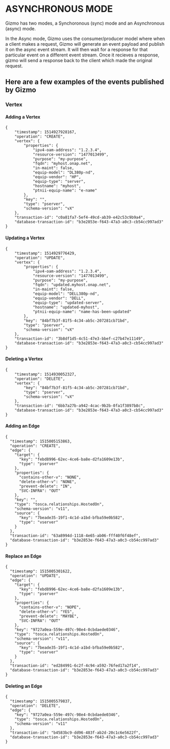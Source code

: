 # ASYNCHRONOUS MODE

Gizmo has two modes, a Synchoronous (sync) mode and an Asynchronous (async) mode.

In the Async mode, Gizmo uses the consumer/producer model where when a
client makes a request, Gizmo will generate an event payload and
publish it  on the async event stream. It will then wait for a
response for that particular event on a different event stream. Once it recieves a
response, gizmo will send a response back to the client which made the
original request.

## Here are a few examples of the events published by Gizmo

### Vertex

#### Adding a Vertex

    {
        "timestamp": 1514927928167,
        "operation": "CREATE",
        "vertex": {
            "properties": {
                "ipv4-oam-address": "1.2.3.4",
                "resource-version": "1477013499",
                "purpose": "my-purpose",
                "fqdn": "myhost.onap.net",
                "in-maint": false,
                "equip-model": "DL380p-nd",
                "equip-vendor": "HP",
                "equip-type": "server",
                "hostname": "myhost",
                "ptnii-equip-name": "e-name"
            },
            "key": "",
            "type": "pserver",
            "schema-version": "vX"
        },
        "transaction-id": "c0a81fa7-5ef4-49cd-ab39-e42c53c9b9a4",
        "database-transaction-id": "b3e2853e-f643-47a3-a0c3-cb54cc997ad3"
    }

#### Updating a Vertex

    {
        "timestamp": 1514929776429,
        "operation": "UPDATE",
        "vertex": {
            "properties": {
                "ipv4-oam-address": "1.2.3.4",
                "resource-version": "1477013499",
                "purpose": "my-purpose",
                "fqdn": "updated.myhost.onap.net",
                "in-maint": false,
                "equip-model": "DELL380p-nd",
                "equip-vendor": "DELL",
                "equip-type": "updated-server",
                "hostname": "updated-myhost",
                "ptnii-equip-name": "name-has-been-updated"
            },
            "key": "84bf7b3f-81f5-4c34-ab5c-207281cb71bd",
            "type": "pserver",
            "schema-version": "vX"
        },
        "transaction-id": "3b8df1d5-4c51-47e3-bbef-c27b47e11149",
        "database-transaction-id": "b3e2853e-f643-47a3-a0c3-cb54cc997ad3"
    }

#### Deleting a Vertex

    {
        "timestamp": 1514930052327,
        "operation": "DELETE",
        "vertex": {
            "key": "84bf7b3f-81f5-4c34-ab5c-207281cb71bd",
            "type": "pserver",
            "schema-version": "vX"
        },
        "transaction-id": "6bb7a27b-a942-4cac-9b2b-0fa1f3897b8c",
        "database-transaction-id": "b3e2853e-f643-47a3-a0c3-cb54cc997ad3"
    }


#### Adding an Edge

    {
      "timestamp": 1515005153863,
      "operation": "CREATE",
      "edge": {
        "target": {
          "key": "febd8996-62ec-4ce6-ba8e-d2fa1609e13b",
          "type": "pserver"
        },
        "properties": {
          "contains-other-v": "NONE",
          "delete-other-v": "NONE",
          "prevent-delete": "IN",
          "SVC-INFRA": "OUT"
        },
        "key": "",
        "type": "tosca.relationships.HostedOn",
        "schema-version": "v11",
        "source": {
          "key": "7beade35-19f1-4c1d-a1bd-bfba59e0b582",
          "type": "vserver"
        }
      },
      "transaction-id": "63a8994d-1118-4e65-ab06-fff40f6f48ef",
      "database-transaction-id": "b3e2853e-f643-47a3-a0c3-cb54cc997ad3"
    }

#### Replace an Edge

    {
      "timestamp": 1515005301622,
      "operation": "UPDATE",
      "edge": {
        "target": {
          "key": "febd8996-62ec-4ce6-ba8e-d2fa1609e13b",
          "type": "pserver"
        },
        "properties": {
          "contains-other-v": "NOPE",
          "delete-other-v": "YES",
          "prevent-delete": "MAYBE",
          "SVC-INFRA": "OUT"
        },
        "key": "9727a0ea-559e-497c-98e4-0cbdaede0346",
        "type": "tosca.relationships.HostedOn",
        "schema-version": "v11",
        "source": {
          "key": "7beade35-19f1-4c1d-a1bd-bfba59e0b582",
          "type": "vserver"
        }
      },
      "transaction-id": "ed284991-6c2f-4c94-a592-76fed17a2f14",
      "database-transaction-id": "b3e2853e-f643-47a3-a0c3-cb54cc997ad3"
    }


#### Deleting an Edge

    {
      "timestamp": 1515005579837,
      "operation": "DELETE",
      "edge": {
        "key": "9727a0ea-559e-497c-98e4-0cbdaede0346",
        "type": "tosca.relationships.HostedOn",
        "schema-version": "v11"
      },
      "transaction-id": "b4583bc9-dd96-483f-ab2d-20c1c6e5622f",
      "database-transaction-id": "b3e2853e-f643-47a3-a0c3-cb54cc997ad3"
    }
